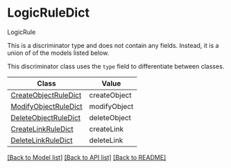 # LogicRuleDict

LogicRule

This is a discriminator type and does not contain any fields. Instead, it is a union
of of the models listed below.

This discriminator class uses the `type` field to differentiate between classes.

| Class | Value
| ------------ | -------------
[CreateObjectRuleDict](CreateObjectRuleDict.md) | createObject
[ModifyObjectRuleDict](ModifyObjectRuleDict.md) | modifyObject
[DeleteObjectRuleDict](DeleteObjectRuleDict.md) | deleteObject
[CreateLinkRuleDict](CreateLinkRuleDict.md) | createLink
[DeleteLinkRuleDict](DeleteLinkRuleDict.md) | deleteLink


[[Back to Model list]](../../../README.md#models-v2-link) [[Back to API list]](../../../README.md#apis-v2-link) [[Back to README]](../../../README.md)

